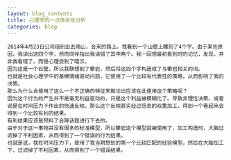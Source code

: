 ```yaml
---
layout: blog_contents
title: 心理学的一点体会及分析
categories: blog
---
```


    2014年4月23日公司组织出去爬山，会来的路上。我看到一个山壁上雕刻了4个字。由于某些原因，我读出这四个字，然而同伴指出我读错了其中两个。我一回想最初看到时的记忆，发现，并非我看错了。而是心理受到了暗示。   
    因为这是一个石壁，所以我联想到了攀岩，然后将这四个字构造成了与攀岩相关的词。 
    也就是社会心理学中的基模情绪驱动问题，它使用了一个比较有代表性的策略，从而影响了我的决策。  
    那么为什么会使用了这么一个不正确的特征来推论出应该在此使用这个策略呢？  
    因为这个行为的产生并不是毫无利益驱动的，只是这个利益被模糊化了。导致非理性决策。或者说是在时间压力下作出的快速反映，那么这个反映其实经过信息的双重加工，得到一个看起来会得到一个比较有利的结果。 
    有利结果应该是预料了会降话题进行下去的。 
    由于对于这一事物并没有很多的标准模型，所以攀岩这个模型就被使用了，加工构造时，大脑过滤掉了不利因素，从而得到了一个错误的行为结果。  
    也就是说，我在时间压力下，使用了我当期想到的第一个比较匹配的经验模型，然后在大脑加工下，过滤掉了不利因素，从而得到了一个错误结果。 
